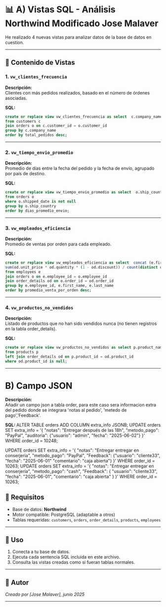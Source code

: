 # 📊 A) Vistas SQL - Análisis Northwind Modificado Jose Malaver

He realizado 4 nuevas vistas para analizar datos de la base de datos en cuestion.

---

## 📁 Contenido de Vistas

### 1. `vw_clientes_frecuencia`
**Descripción:**  
Clientes con más pedidos realizados, basado en el número de órdenes asociadas.

**SQL:**
```sql
create or replace view vw_clientes_frecuencia as select  c.company_name, count(o.order_id) as total_pedidos
from customers c
join orders o on c.customer_id = o.customer_id
group by c.company_name
order by total_pedidos desc;
```

---

### 2. `vw_tiempo_envio_promedio`
**Descripción:**  
Promedio de días entre la fecha del pedido y la fecha de envío, agrupado por país de destino.

**SQL:**
```sql
create or replace view vw_tiempo_envio_promedio as select  o.ship_country, round(avg(o.shipped_date - o.order_date), 2) as dias_promedio_envio
from orders o
where o.shipped_date is not null
group by o.ship_country
order by dias_promedio_envio;
```

---

### 3. `vw_empleados_eficiencia`
**Descripción:**  
Promedio de ventas por orden para cada empleado. 

**SQL:**
```sql
create or replace view vw_empleados_eficiencia as select  concat (e.first_name,' ',e.last_name), count(distinct o.order_id) as total_ordenes,
sum(od.unit_price * od.quantity * (1 - od.discount)) / count(distinct o.order_id)  as promedio_venta_por_orden
from employees e
join orders o on e.employee_id = o.employee_id
join order_details od on o.order_id = od.order_id
group by e.employee_id, e.first_name, e.last_name
order by promedio_venta_por_orden desc;
```

---

### 4. `vw_productos_no_vendidos`
**Descripción:**  
Listado de productos que no han sido vendidos nunca (no tienen registros en la tabla order_details).

**SQL:**
```sql
create or replace view vw_productos_no_vendidos as select p.product_name,  p.unit_price, p.units_in_stock
from products p
left join order_details od on p.product_id = od.product_id
where od.product_id is null;
```


---

# B) Campo JSON
**Descripción:**  
Añadir un campo json a tabla order, para este caso sera informacion extra del pedido donde se integrara 'notas al pedido', 'metedo de pago','Feedback'.

**SQL:**
ALTER TABLE orders ADD COLUMN extra_info JSONB;
UPDATE orders SET extra_info = '{
  "notas": "Entregar después de las 18h",
  "metodo_pago": "PayPal",
  "auditoria": {"usuario": "admin", "fecha": "2025-06-02"}
}'
WHERE order_id = 10248;

UPDATE orders SET extra_info = '{
  "notas": "Entregar entregar en conserjeria",
  "metodo_pago": "PayPal",
  "Feedback": {"usuario": "cliente33", "fecha": "2025-06-01" "comentario": "caja abierta"}
}'
WHERE order_id = 10263;
 UPDATE orders SET extra_info = '{
  "notas": "Entregar entregar en conserjería",
  "metodo_pago": "cash",
  "Feedback": {
    "usuario": "cliente33",
    "fecha": "2025-06-01",
    "comentario": "caja abierta"
  }
}'
WHERE order_id = 10263;


## 🧩 Requisitos

- Base de datos: **Northwind**
- Motor compatible: PostgreSQL (adaptable a otros)
- Tablas requeridas: `customers`, `orders`, `order_details`, `products`, `employees`

---

## 🚀 Uso

1. Conecta a tu base de datos.
2. Ejecuta cada sentencia SQL incluida en este archivo.
3. Consulta las vistas creadas como si fueran tablas normales.

---

## 📌 Autor

*Creado por [Jose Malaver], junio 2025*

---